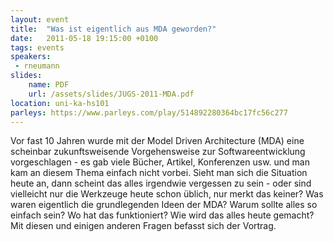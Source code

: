 ```yaml
---
layout: event
title:  "Was ist eigentlich aus MDA geworden?"
date:   2011-05-18 19:15:00 +0100
tags: events
speakers:
 - rneumann
slides:
    name: PDF
    url: /assets/slides/JUGS-2011-MDA.pdf
location: uni-ka-hs101
parleys: https://www.parleys.com/play/514892280364bc17fc56c277
---
```


Vor fast 10 Jahren wurde mit der Model Driven Architecture (MDA) eine scheinbar zukunftsweisende Vorgehensweise zur Softwareentwicklung vorgeschlagen - es gab viele Bücher, Artikel, Konferenzen usw. und man kam an diesem Thema einfach nicht vorbei. Sieht man sich die Situation heute an, dann scheint das alles irgendwie vergessen zu sein - oder sind vielleicht nur die Werkzeuge heute schon üblich, nur merkt das keiner? Was waren eigentlich die grundlegenden Ideen der MDA? Warum sollte alles so einfach sein? Wo hat das funktioniert? Wie wird das alles heute gemacht? Mit diesen und einigen anderen Fragen befasst sich der Vortrag.
